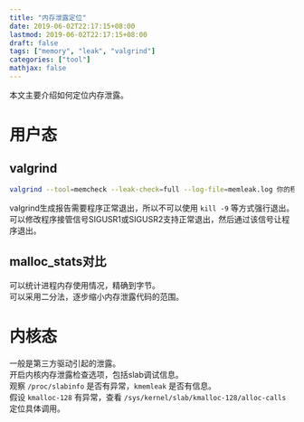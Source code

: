 ```yaml
---
title: "内存泄露定位"
date: 2019-06-02T22:17:15+08:00
lastmod: 2019-06-02T22:17:15+08:00
draft: false
tags: ["memory", "leak", "valgrind"]
categories: ["tool"]
mathjax: false
---
```


本文主要介绍如何定位内存泄露。  
<!--more-->

# 用户态
## valgrind
```sh
valgrind --tool=memcheck --leak-check=full --log-file=memleak.log 你的程序
```
valgrind生成报告需要程序正常退出，所以不可以使用 `kill -9` 等方式强行退出。  
可以修改程序接管信号SIGUSR1或SIGUSR2支持正常退出，然后通过该信号让程序退出。  

## malloc_stats对比
可以统计进程内存使用情况，精确到字节。  
可以采用二分法，逐步缩小内存泄露代码的范围。  

# 内核态
一般是第三方驱动引起的泄露。  
开启内核内存泄露检查选项，包括slab调试信息。  
观察 `/proc/slabinfo` 是否有异常，`kmemleak` 是否有信息。  
假设 `kmalloc-128` 有异常，查看 `/sys/kernel/slab/kmalloc-128/alloc-calls` 定位具体调用。  

